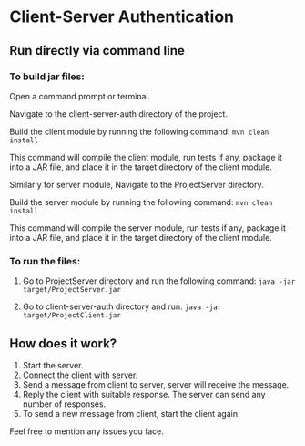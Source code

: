 # Client-Server Authentication

## Run directly via command line

### To build jar files:

Open a command prompt or terminal.

Navigate to the client-server-auth directory of the project.

Build the client module by running the following command:
`mvn clean install`

This command will compile the client module, run tests if any, package it into a JAR file, and place it in the target directory of the client module.

Similarly for server module,
Navigate to the ProjectServer directory.

Build the server module by running the following command:
`mvn clean install`

This command will compile the server module, run tests if any, package it into a JAR file, and place it in the target directory of the client module.

### To run the files:

1. Go to ProjectServer directory and run the following command:
`java -jar target/ProjectServer.jar`

2. Go to client-server-auth directory and run:
`java -jar target/ProjectClient.jar`

## How does it work?

1. Start the server.
2. Connect the client with server.
3. Send a message from client to server, server will receive the message.
4. Reply the client with suitable response. The server can send any number of responses.
5. To send a new message from client, start the client again.

Feel free to mention any issues you face.
